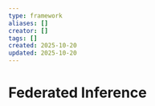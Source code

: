 ```yaml
---
type: framework
aliases: []
creator: []
tags: []
created: 2025-10-20
updated: 2025-10-20
---
```


# Federated Inference


